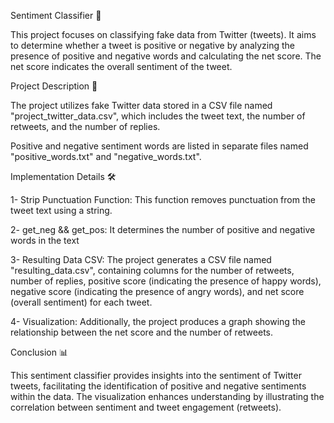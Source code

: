 Sentiment Classifier 💬

This project focuses on classifying fake data from Twitter (tweets). It aims to determine whether a tweet is positive or negative by analyzing the presence of positive and negative words and calculating the net score. The net score indicates the overall sentiment of the tweet.



Project Description 📝
    
  The project utilizes fake Twitter data stored in a CSV file named "project_twitter_data.csv", which includes the tweet text, the number of retweets, and the number of replies.
  
  Positive and negative sentiment words are listed in separate files named "positive_words.txt" and "negative_words.txt".

Implementation Details 🛠️

1- Strip Punctuation Function: This function removes punctuation from the tweet text using a string.

2- get_neg && get_pos: It  determines the number of positive and negative words in the text

3- Resulting Data CSV: The project generates a CSV file named "resulting_data.csv", containing columns for the number of retweets, number of replies, positive score (indicating the presence of happy words), negative score (indicating the presence of angry words), and net score (overall sentiment) for each tweet.

4- Visualization: Additionally, the project produces a graph showing the relationship between the net score and the number of retweets.




Conclusion 📊

This sentiment classifier provides insights into the sentiment of Twitter tweets, facilitating the identification of positive and negative sentiments within the data. The visualization enhances understanding by illustrating the correlation between sentiment and tweet engagement (retweets).




